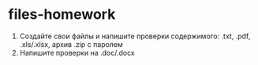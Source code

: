 # files-homework

1. Создайте свои файлы и напишите проверки содержимого: .txt, .pdf, .xls/.xlsx, архив .zip c паролем
2. Напишите проверки на .doc/.docx
